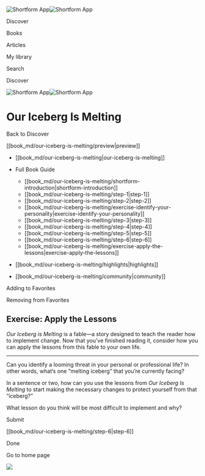 ![Shortform App](/img/logo.36a2399e.svg)![Shortform App](/img/logo-dark.70c1b072.svg)

Discover

Books

Articles

My library

Search

Discover

![Shortform App](/img/logo.36a2399e.svg)![Shortform App](/img/logo-dark.70c1b072.svg)

# Our Iceberg Is Melting

Back to Discover

[[book_md/our-iceberg-is-melting/preview|preview]]

  * [[book_md/our-iceberg-is-melting|our-iceberg-is-melting]]
  * Full Book Guide

    * [[book_md/our-iceberg-is-melting/shortform-introduction|shortform-introduction]]
    * [[book_md/our-iceberg-is-melting/step-1|step-1]]
    * [[book_md/our-iceberg-is-melting/step-2|step-2]]
    * [[book_md/our-iceberg-is-melting/exercise-identify-your-personality|exercise-identify-your-personality]]
    * [[book_md/our-iceberg-is-melting/step-3|step-3]]
    * [[book_md/our-iceberg-is-melting/step-4|step-4]]
    * [[book_md/our-iceberg-is-melting/step-5|step-5]]
    * [[book_md/our-iceberg-is-melting/step-6|step-6]]
    * [[book_md/our-iceberg-is-melting/exercise-apply-the-lessons|exercise-apply-the-lessons]]
  * [[book_md/our-iceberg-is-melting/highlights|highlights]]
  * [[book_md/our-iceberg-is-melting/community|community]]



Adding to Favorites 

Removing from Favorites 

## Exercise: Apply the Lessons

 _Our Iceberg is Melting_ is a fable—a story designed to teach the reader how to implement change. Now that you’ve finished reading it, consider how you can apply the lessons from this fable to your own life.

* * *

Can you identify a looming threat in your personal or professional life? In other words, what’s one “melting iceberg” that you’re currently facing?

In a sentence or two, how can you use the lessons from _Our Iceberg Is Melting_ to start making the necessary changes to protect yourself from that “iceberg?”

What lesson do you think will be most difficult to implement and why?

Submit 

[[book_md/our-iceberg-is-melting/step-6|step-6]]

Done

Go to home page 

![](https://bat.bing.com/action/0?ti=56018282&Ver=2&mid=a0af0849-e660-4df9-b827-fc90de97e454&sid=f30c5e70639211ee87d33f0876d93783&vid=f30c9700639211eeb3a75d830392c94f&vids=0&msclkid=N&pi=0&lg=en-US&sw=800&sh=600&sc=24&nwd=1&tl=Shortform%20%7C%20Book&p=https%3A%2F%2Fwww.shortform.com%2Fapp%2Fbook%2Four-iceberg-is-melting%2Fexercise-apply-the-lessons&r=&lt=298&evt=pageLoad&sv=1&rn=343092)
